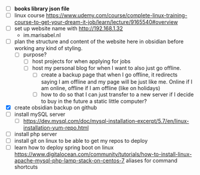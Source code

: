 - [ ] **books library json file**
- [ ] linux course https://www.udemy.com/course/complete-linux-training-course-to-get-your-dream-it-job/learn/lecture/9165540#overview
- [ ] set up website name with http://192.168.1.32
	- im.marisabel.nl
- [ ] plan the structure and content of the website here in obsidian before working any kind of styling.
	- [ ] purpose?
		- [ ] host projects for when applying for jobs
		- [ ] host my personal blog for when I want to also just go offline.
			- [ ] create a backup page that when I go offline, it redirects saying I am offline and my page will be just like me. Online if I am online, offline if I am offline (like on holidays)
			- [ ] how to do so that I can just transfer to a new server if I decide to buy in the future a static little computer?
- [x] create obsidian backup on github
- [ ] install mySQL server
	- [ ] https://dev.mysql.com/doc/mysql-installation-excerpt/5.7/en/linux-installation-yum-repo.html
- [ ] install php server
- [ ] install git on linux to be able to get my repos to deploy
- [ ] learn how to deploy spring boot on linux
https://www.digitalocean.com/community/tutorials/how-to-install-linux-apache-mysql-php-lamp-stack-on-centos-7
aliases for command shortcuts